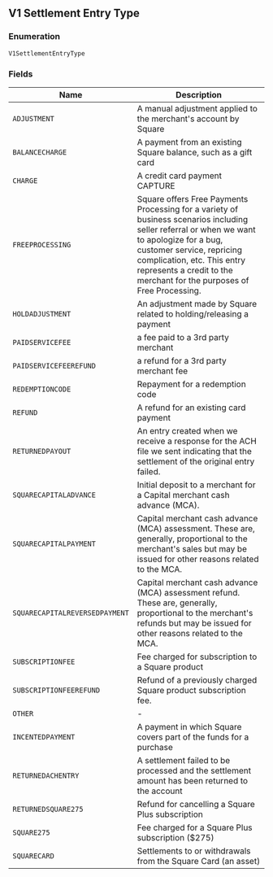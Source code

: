 ## V1 Settlement Entry Type

### Enumeration

`V1SettlementEntryType`

### Fields

| Name | Description |
|  --- | --- |
| `ADJUSTMENT` | A manual adjustment applied to the merchant's account by Square |
| `BALANCECHARGE` | A payment from an existing Square balance, such as a gift card |
| `CHARGE` | A credit card payment CAPTURE |
| `FREEPROCESSING` | Square offers Free Payments Processing for a variety of business scenarios including seller referral or when we want to apologize for a bug, customer service, repricing complication, etc. This entry represents a credit to the merchant for the purposes of Free Processing. |
| `HOLDADJUSTMENT` | An adjustment made by Square related to holding/releasing a payment |
| `PAIDSERVICEFEE` | a fee paid to a 3rd party merchant |
| `PAIDSERVICEFEEREFUND` | a refund for a 3rd party merchant fee |
| `REDEMPTIONCODE` | Repayment for a redemption code |
| `REFUND` | A refund for an existing card payment |
| `RETURNEDPAYOUT` | An entry created when we receive a response for the ACH file we sent indicating that the settlement of the original entry failed. |
| `SQUARECAPITALADVANCE` | Initial deposit to a merchant for a Capital merchant cash advance (MCA). |
| `SQUARECAPITALPAYMENT` | Capital merchant cash advance (MCA) assessment. These are, generally, proportional to the merchant's sales but may be issued for other reasons related to the MCA. |
| `SQUARECAPITALREVERSEDPAYMENT` | Capital merchant cash advance (MCA) assessment refund. These are, generally, proportional to the merchant's refunds but may be issued for other reasons related to the MCA. |
| `SUBSCRIPTIONFEE` | Fee charged for subscription to a Square product |
| `SUBSCRIPTIONFEEREFUND` | Refund of a previously charged Square product subscription fee. |
| `OTHER` | - |
| `INCENTEDPAYMENT` | A payment in which Square covers part of the funds for a purchase |
| `RETURNEDACHENTRY` | A settlement failed to be processed and the settlement amount has been returned to the account |
| `RETURNEDSQUARE275` | Refund for cancelling a Square Plus subscription |
| `SQUARE275` | Fee charged for a Square Plus subscription ($275) |
| `SQUARECARD` | Settlements to or withdrawals from the Square Card (an asset) |

